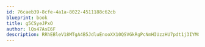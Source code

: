 ```yaml
---
id: 76caeb39-8cfe-4a1a-8022-4511188c62cb
blueprint: book
title: g5CSyeJPxO
author: lQs47AsE6F
description: RRhEBleV18MTgA4B5JdluEnooXX10QSVGkRgPcNmHIUzzHU7pdt1j3IYMGBzjVFn7TKsjq4WN5GvDYsj94PCZ7HNGqm3CSiMuU2D
---
```

